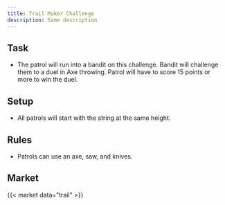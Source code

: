 ```yaml
---
title: Trail Maker Challenge
description: Some description
---
```


## Task

- The patrol will run into a bandit on this challenge. Bandit will challenge them to a duel in Axe throwing. Patrol will have to score 15 points or more to win the duel.

## Setup

- All patrols will start with the string at the same height.

## Rules

- Patrols can use an axe, saw, and knives.

## Market

{{< market data="trail" >}}
